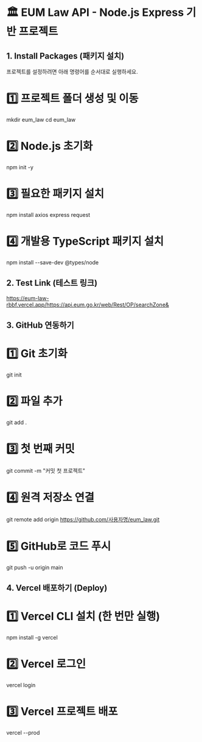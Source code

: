 # 🏛️ EUM Law API - Node.js Express 기반 프로젝트

## 1. Install Packages (패키지 설치)
프로젝트를 설정하려면 아래 명령어를 순서대로 실행하세요.
# 1️⃣ 프로젝트 폴더 생성 및 이동
mkdir eum_law
cd eum_law
# 2️⃣ Node.js 초기화
npm init -y
# 3️⃣ 필요한 패키지 설치
npm install axios express request
# 4️⃣ 개발용 TypeScript 패키지 설치
npm install --save-dev @types/node

## 2. Test Link (테스트 링크)
https://eum-law-rbbf.vercel.app/https://api.eum.go.kr/web/Rest/OP/searchZone&


## 3. GitHub 연동하기
# 1️⃣ Git 초기화
git init
# 2️⃣ 파일 추가
git add .
# 3️⃣ 첫 번째 커밋
git commit -m "커밋 첫 프로젝트"
# 4️⃣ 원격 저장소 연결
git remote add origin https://github.com/사용자명/eum_law.git
# 5️⃣ GitHub로 코드 푸시
git push -u origin main


## 4. Vercel 배포하기 (Deploy)
# 1️⃣ Vercel CLI 설치 (한 번만 실행)
npm install -g vercel
# 2️⃣ Vercel 로그인
vercel login
# 3️⃣ Vercel 프로젝트 배포
vercel --prod
